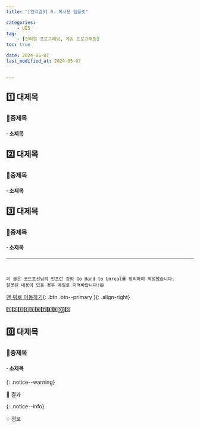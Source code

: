 ```yaml
---
title: "[언리얼5] 0. 복사용 템플릿"

categories: 
    - UE5
tag: 
    - [언리얼 프로그래밍, 게임 프로그래밍]
toc: true

date: 2024-05-07
last_modified_at: 2024-05-07


---
```


## 1️⃣ 대제목



### 🔸중제목



#### ·  소제목





## 2️⃣ 대제목



### 🔸중제목



#### ·  소제목





## 3️⃣ 대제목



### 🔸중제목



#### ·  소제목








***

<br>

    이 글은 코드조선님의 인프런 강의 Go Hard to Unreal를 정리하여 작성했습니다.
    잘못된 내용이 있을 경우 메일로 지적바랍니다!😄

[맨 위로 이동하기](#){: .btn .btn--primary }{: .align-right}





1️⃣2️⃣3️⃣4️⃣5️⃣6️⃣7️⃣8️⃣9️⃣🔟0️⃣



## 0️⃣ 대제목



### 🔸중제목



#### ·  소제목



{: .notice--warning}

🚀 결과

{: .notice--info}

💡 정보